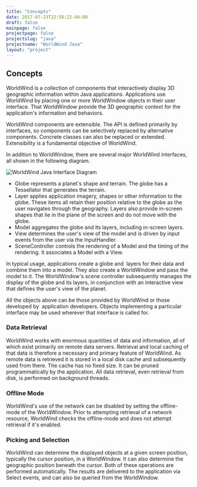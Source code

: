 ```yaml
---
title: "Concepts"
date: 2017-07-13T22:58:22-04:00
draft: false
mainpage: false
projectpage: false
projectslug: "java"
projectname: "WorldWind Java"
layout: "project"
---
```


## Concepts

WorldWind is a collection of components that interactively display 3D geographic information within Java applications. Applications use WorldWind by placing one or more WorldWindow objects in their user interface. That WorldWindow provide the 3D geographic context for the application's information and behaviors.

WorldWind components are extensible. The API is defined primarily by interfaces, so components can be selectively replaced by alternative components. Concrete classes can also be replaced or extended. Extensibility is a fundamental objective of WorldWind.

In addition to WorldWindow, there are several major WorldWind interfaces, all shown in the following diagram.

![WorldWind Java Interface Diagram](/img/java/worldwinddevguideillustrations.png)

- Globe represents a planet's shape and terrain. The globe has a Tessellator that generates the terrain.
- Layer applies application imagery, shapes or other information to the globe. These items all retain their position relative to the globe as the user navigates through the geography. Layers also provide in-screen shapes that lie in the plane of the screen and do not move with the globe.
- Model aggregates the globe and its layers, including in-screen layers.
- View determines the user's view of the model and is driven by input events from the user via the InputHandler.
- SceneController controls the rendering of a Model and the timing of the rendering. It associates a Model with a View.

In typical usage, applications create a globe and  layers for their data and combine them into a model. They also create a WorldWindow and pass the model to it. The WorldWindow's scene controller subsequently manages the display of the globe and its layers, in conjunction with an interactive view that defines the user's view of the planet.

All the objects above can be those provided by WorldWind or those developed by  application developers. Objects implementing a particular interface may be used wherever that interface is called for.

### Data Retrieval

WorldWind works with enormous quantities of data and information, all of which exist primarily on remote data servers. Retrieval and local caching of that data is therefore a necessary and primary feature of WorldWind. As remote data is retrieved it is stored in a local disk cache and subsequently used from there. The cache has no fixed size. It can be pruned programmatically by the application. All data retrieval, even retrieval from disk, is performed on background threads.

### Offline Mode

WorldWind's use of the network can be disabled by setting the offline-mode of the WorldWindow. Prior to attempting retrieval of a network resource, WorldWind checks the offline-mode and does not attempt retrieval if it's enabled.

### Picking and Selection

WorldWind can determine the displayed objects at a given screen position, typically the cursor position, in a WorldWindow. It can also determine the geographic position beneath the cursor. Both of these operations are performed automatically. The results are delivered to the application via Select events, and can also be queried from the WorldWindow.